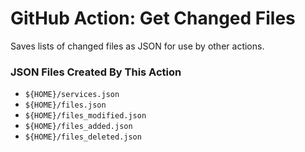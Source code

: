 # GitHub Action: Get Changed Files
Saves lists of changed files as JSON for use by other actions.

### JSON Files Created By This Action

* `${HOME}/services.json`
* `${HOME}/files.json`
* `${HOME}/files_modified.json`
* `${HOME}/files_added.json`
* `${HOME}/files_deleted.json`
